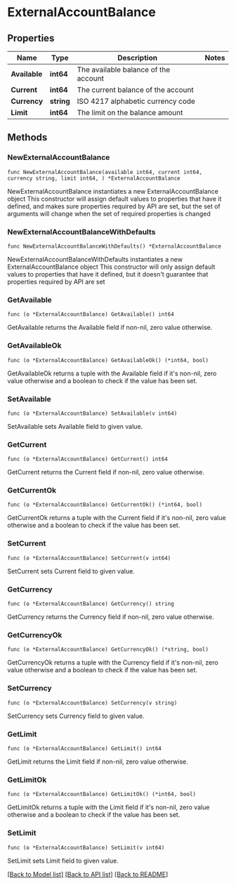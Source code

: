 # ExternalAccountBalance

## Properties

Name | Type | Description | Notes
------------ | ------------- | ------------- | -------------
**Available** | **int64** | The available balance of the account | 
**Current** | **int64** | The current balance of the account | 
**Currency** | **string** | ISO 4217 alphabetic currency code | 
**Limit** | **int64** | The limit on the balance amount | 

## Methods

### NewExternalAccountBalance

`func NewExternalAccountBalance(available int64, current int64, currency string, limit int64, ) *ExternalAccountBalance`

NewExternalAccountBalance instantiates a new ExternalAccountBalance object
This constructor will assign default values to properties that have it defined,
and makes sure properties required by API are set, but the set of arguments
will change when the set of required properties is changed

### NewExternalAccountBalanceWithDefaults

`func NewExternalAccountBalanceWithDefaults() *ExternalAccountBalance`

NewExternalAccountBalanceWithDefaults instantiates a new ExternalAccountBalance object
This constructor will only assign default values to properties that have it defined,
but it doesn't guarantee that properties required by API are set

### GetAvailable

`func (o *ExternalAccountBalance) GetAvailable() int64`

GetAvailable returns the Available field if non-nil, zero value otherwise.

### GetAvailableOk

`func (o *ExternalAccountBalance) GetAvailableOk() (*int64, bool)`

GetAvailableOk returns a tuple with the Available field if it's non-nil, zero value otherwise
and a boolean to check if the value has been set.

### SetAvailable

`func (o *ExternalAccountBalance) SetAvailable(v int64)`

SetAvailable sets Available field to given value.


### GetCurrent

`func (o *ExternalAccountBalance) GetCurrent() int64`

GetCurrent returns the Current field if non-nil, zero value otherwise.

### GetCurrentOk

`func (o *ExternalAccountBalance) GetCurrentOk() (*int64, bool)`

GetCurrentOk returns a tuple with the Current field if it's non-nil, zero value otherwise
and a boolean to check if the value has been set.

### SetCurrent

`func (o *ExternalAccountBalance) SetCurrent(v int64)`

SetCurrent sets Current field to given value.


### GetCurrency

`func (o *ExternalAccountBalance) GetCurrency() string`

GetCurrency returns the Currency field if non-nil, zero value otherwise.

### GetCurrencyOk

`func (o *ExternalAccountBalance) GetCurrencyOk() (*string, bool)`

GetCurrencyOk returns a tuple with the Currency field if it's non-nil, zero value otherwise
and a boolean to check if the value has been set.

### SetCurrency

`func (o *ExternalAccountBalance) SetCurrency(v string)`

SetCurrency sets Currency field to given value.


### GetLimit

`func (o *ExternalAccountBalance) GetLimit() int64`

GetLimit returns the Limit field if non-nil, zero value otherwise.

### GetLimitOk

`func (o *ExternalAccountBalance) GetLimitOk() (*int64, bool)`

GetLimitOk returns a tuple with the Limit field if it's non-nil, zero value otherwise
and a boolean to check if the value has been set.

### SetLimit

`func (o *ExternalAccountBalance) SetLimit(v int64)`

SetLimit sets Limit field to given value.



[[Back to Model list]](../README.md#documentation-for-models) [[Back to API list]](../README.md#documentation-for-api-endpoints) [[Back to README]](../README.md)



